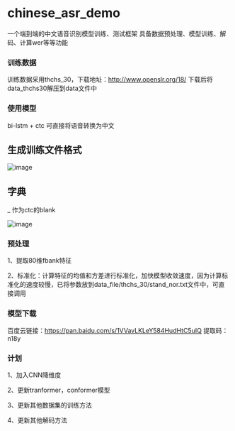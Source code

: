 # chinese_asr_demo
一个端到端的中文语音识别模型训练、测试框架
具备数据预处理、模型训练、解码、计算wer等等功能
### 训练数据
训练数据采用thchs_30，下载地址：http://www.openslr.org/18/
下载后将data_thchs30解压到data文件中
### 使用模型
bi-lstm  + ctc
可直接将语音转换为中文

## 生成训练文件格式
![image](https://user-images.githubusercontent.com/53568883/142419223-2640cd2c-8479-4a92-b977-798eb5136298.png)

## 字典
_ 作为ctc的blank

![image](https://user-images.githubusercontent.com/53568883/142418123-b8314cbc-c091-493e-a394-9eb59175c44c.png)

### 预处理
1、提取80维fbank特征

2、标准化：计算特征的均值和方差进行标准化，加快模型收敛速度，因为计算标准化的速度较慢，已将参数放到data_file/thchs_30/stand_nor.txt文件中，可直接调用

### 模型下载
百度云链接：https://pan.baidu.com/s/1VVavLKLeY584HudHtC5uIQ 
提取码：n18y

### 计划
1、加入CNN降维度

2、更新tranformer，conformer模型

3、更新其他数据集的训练方法

4、更新其他解码方法
